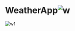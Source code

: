 # WeatherApp![w](https://github.com/ShanHtetAung/WeatherApp/assets/139361080/01590410-0893-4268-9236-97b9ab7e1b89)
![w1](https://github.com/ShanHtetAung/WeatherApp/assets/139361080/fd47ffac-a6c2-44b4-80c1-af5994652f0b)
